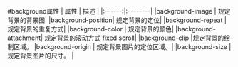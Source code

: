 #background属性
|  属性  |  描述   |
|:------:|:--------|
|background-image |
规定背景的背景图|
|background-position| 
规定背景的定位|
|background-repeat |
规定背景的重复方式|
|background-color |
规定背景的颜色|
|background-attachment| 
规定背景的滚动方式 fixed  scroll|
|background-clip  |规定背景的绘制区域。 
|background-origin | 
规定背景图片的定位区域。| 
|background-size  |
规定背景图片的尺寸。 |
